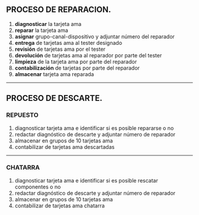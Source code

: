 ## PROCESO DE REPARACION.
1. __diagnosticar__ la tarjeta ama
2. __reparar__ la tarjeta ama
3. __asignar__ grupo-canal-dispositivo y adjuntar número del reparador
4. __entrega__ de tarjetas ama al tester designado
5. __revisión__ de tarjetas ama por el tester
6. __devolución__ de tarjetas ama al reparador por parte del tester
7. __limpieza__ de la tarjeta ama por parte del reparador
8. __contabilización__ de tarjetas por parte del reparador
9. __almacenar__ tarjeta ama reparada
---
## PROCESO DE DESCARTE.
### REPUESTO
1. diagnosticar tarjeta ama e identificar si es posible repararse o no
2. redactar diagnóstico de descarte y adjuntar número de reparador
3. almacenar en grupos de 10 tarjetas ama
4. contabilizar de tarjetas ama descartadas

--- 
### CHATARRA
1. diagnosticar tarjeta ama e identificar si es posible rescatar componentes o no
2. redactar diagnóstico de descarte y adjuntar número de reparador
3. almacenar en grupos de 10 tarjetas ama
4. contabilizar de tarjetas ama chatarra








